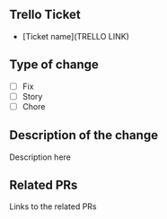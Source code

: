 ## Trello Ticket
* [Ticket name](TRELLO LINK)

## Type of change
* [ ] Fix
* [ ] Story
* [ ] Chore

## Description of the change
Description here

## Related PRs
Links to the related PRs
